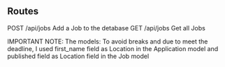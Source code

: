 ## Routes
POST  /api/jobs       Add a Job to the detabase
GET   /api/jobs       Get all Jobs


IMPORTANT NOTE:
The models:
To avoid breaks and due to meet the deadline, I used first_name field as Location in the Application model
and published field as Location field in the Job model 